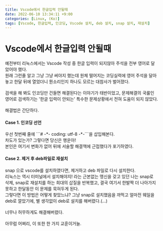 ```yaml
---
title: Vscode에서 한글입력 안될때
date: 2022-06-10 13:34:11 +9:00	
categories: [Linux, (Ko)]
tags: [Vscode, 한글입력, 인코딩, Vscode 설치, deb 설치, snap 설치, 재설치]
---
```


<h1>Vscode에서 한글입력 안될때</h1>
예전부터 리눅스에서는 Vscode 작성 중 한글 입력이 되지않아 주석을 전부 영어로 달았어야 했다.<br>
원래 그런줄 알고 그냥 그냥 써야지 했는데 원체 떨어지는 코딩실력에 영어 주석을 달아놓고 한달 뒤에 열었더니 뭔소리인지 하나도 모르는 대참사가 벌어졌다.<br>
<br>
검색을 해 봐도 인코딩만 건들면 해결된다는 이야기가 태반이었고, 문제해결의 국룰인 영어로 검색하기는 '한글 입력이 안되는' 특수한 문제상황에서 전혀 도움이 되지 않았다.<br>
<br>
해결법은 간단하다.<br>
<h4>Case 1. 인코딩 선언</h4>
우선 첫번째 줄에 ```# -*- coding: utf-8 -*-```을 삽입해본다.<br>
차도가 있는가? 그렇다면 당신은 행운아!<br>
본인은 여기서 변화가 없어 뒤에 서술할 해결책에 근접했다가 포기하였다.<br>

<h4>Case 2. 제거 후 deb파일로 재설치</h4>
snap 으로 vscode를 설치하였다면, 제거하고 deb 파일로 다시 설치한다.<br>
리눅스는 역시 터미널에서 설치해야지! 라는 근본없는 맹신을 갖고 있던 나는 snap로 삭제, snap로 재설치를 하는 희대의 삽질을 반복했고, 결국 여기서 한발짝 더 나아가지 못하고 한달동안 이 문제를 묵혀두게 된다. <br>
그렇다면 이 방법은 어떻게 찾았느냐? 그냥 snap로 설치했음을 까먹고 얼마전 웨일을 deb로 깔았기에, 별 생각없이 deb로 설치를  해버렸다.(...)<br>
<br>
너무나 허무하게도 해결해버렸다.<br>
<br>
아무럼 어쩌리, 이 또한 한 가지 교훈이거늘.
